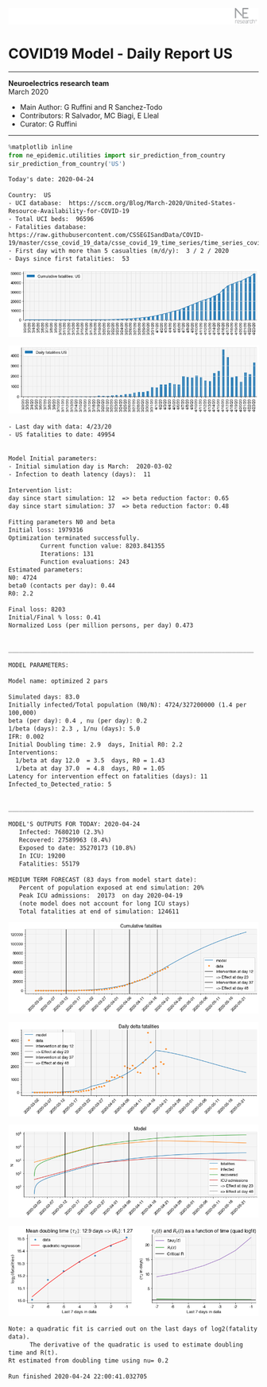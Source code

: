 ![](./images/logo.png)
# COVID19 Model - Daily Report US

---

**Neuroelectrics research team**  
March 2020  
* Main Author: G Ruffini and R Sanchez-Todo  
* Contributors: R Salvador, MC Biagi, E Lleal
* Curator: G Ruffini

---


```python
%matplotlib inline
from ne_epidemic.utilities import sir_prediction_from_country
sir_prediction_from_country('US')
```

    Today's date: 2020-04-24 
    
    Country:  US
    - UCI database:  https://sccm.org/Blog/March-2020/United-States-Resource-Availability-for-COVID-19
    - Total UCI beds:  96596
    - Fatalities database:  https://raw.githubusercontent.com/CSSEGISandData/COVID-19/master/csse_covid_19_data/csse_covid_19_time_series/time_series_covid19_deaths_global.csv
    - First day with more than 5 casualties (m/d/y):  3 / 2 / 2020
    - Days since first fatalities:  53



![png](03%20-%20Daily_Report_US_files/03%20-%20Daily_Report_US_1_1.png)



![png](03%20-%20Daily_Report_US_files/03%20-%20Daily_Report_US_1_2.png)


    - Last day with data: 4/23/20
    - US fatalities to date: 49954
     
    
    Model Initial parameters:
    - Initial simulation day is March:  2020-03-02
    - Infection to death latency (days):  11
    
    Intervention list:
    day since start simulation: 12  => beta reduction factor: 0.65
    day since start simulation: 37  => beta reduction factor: 0.48
    
    Fitting parameters N0 and beta
    Initial loss: 1979316
    Optimization terminated successfully.
             Current function value: 8203.841355
             Iterations: 131
             Function evaluations: 243
    Estimated parameters:
    N0: 4724
    beta0 (contacts per day): 0.44
    R0: 2.2
    
    Final loss: 8203
    Initial/Final % loss: 0.41
    Normalized Loss (per million persons, per day) 0.473 
    
    
    _____________________________________________________________________
     
    MODEL PARAMETERS:
    
    Model name: optimized 2 pars
    
    Simulated days: 83.0
    Initially infected/Total population (N0/N): 4724/327200000 (1.4 per 100,000)
    beta (per day): 0.4 , nu (per day): 0.2
    1/beta (days): 2.3 , 1/nu (days): 5.0
    IFR: 0.002
    Initial Doubling time: 2.9  days, Initial R0: 2.2
    Interventions:
      1/beta at day 12.0  = 3.5  days, R0 = 1.43
      1/beta at day 37.0  = 4.8  days, R0 = 1.05
    Latency for intervention effect on fatalities (days): 11
    Infected_to_Detected_ratio: 5
    
    
    _____________________________________________________________________
    
    MODEL'S OUTPUTS FOR TODAY: 2020-04-24
       Infected: 7680210 (2.3%)
       Recovered: 27589963 (8.4%)
       Exposed to date: 35270173 (10.8%)
       In ICU: 19200
       Fatalities: 55179
     
    MEDIUM TERM FORECAST (83 days from model start date): 
       Percent of population exposed at end simulation: 20%
       Peak ICU admissions:  20173  on day 2020-04-19
       (note model does not account for long ICU stays)
       Total fatalities at end of simulation: 124611



![png](03%20-%20Daily_Report_US_files/03%20-%20Daily_Report_US_1_4.png)



![png](03%20-%20Daily_Report_US_files/03%20-%20Daily_Report_US_1_5.png)



![png](03%20-%20Daily_Report_US_files/03%20-%20Daily_Report_US_1_6.png)


     



![png](03%20-%20Daily_Report_US_files/03%20-%20Daily_Report_US_1_8.png)


    Note: a quadratic fit is carried out on the last days of log2(fatality data).
          The derivative of the quadratic is used to estimate doubling time and R(t).
    Rt estimated from doubling time using nu= 0.2
    
    Run finished 2020-04-24 22:00:41.032705

